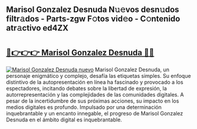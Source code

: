 ## Marisol Gonzalez Desnuda N𝚞𝚎vos desn𝚞dos filtr𝚊dos - Parts-zgw F𝚘tos vid𝚎o - C𝚘ntenido atr𝚊ctivo ed4ZX

# <h2><a href="http://mb4h0wk.tromn.icu/?c=Marisol+Gonzalez+Desnuda">🔗👉👉👉 Marisol Gonzalez Desnuda 🔗🔗</a></h2>

[![Marisol Gonzalez Desnuda nuevo](https://i.imgur.com/pEAQMta.gif)](http://mb4h0wk.tromn.icu/?c=Marisol+Gonzalez+Desnuda)
Marisol Gonzalez Desnuda, un personaje enigmático y complejo, desafía las etiquetas simples. Su enfoque distintivo de la autopresentación en línea ha fascinado y provocado a los espectadores, incitando debates sobre la libertad de expresión, la autorrepresentación y las complejidades de las comunidades digitales. A pesar de la incertidumbre de sus próximas acciones, su impacto en los medios digitales es profundo. Impulsado por una determinación inquebrantable y un encanto innegable, el progreso de Marisol Gonzalez Desnuda en el ámbito digital es inquebrantable.

